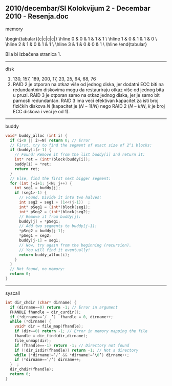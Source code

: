 2010/decembar/SI Kolokvijum 2 - Decembar 2010 - Resenja.doc
--------------------------------------------------------------------------------
memory

\begin{tabular}{c|c|c|c|}
\hline
0 & 0 & 1 & 1 & 1 \\
\hline
1 & 0 & 1 & 1 & 0 \\
\hline
2 & 1 & 0 & 1 & 1 \\
\hline
3 & 1 & 0 & 0 & 1 \\
\hline
\end{tabular}

Bila bi izbačena stranica 1. 

--------------------------------------------------------------------------------
disk

1. 130, 157, 189, 200, 17, 23, 25, 64, 68, 76  
2. RAID 2 je otporan na otkaz   više   od jednog diska, jer dodatni   ECC biti  na redundantnim diskovima mogu da restauriraju otkaz  više  od  jednog  bita u  pruzi.  RAID  3  je otporan samo na otkaz jednog diska, jer je samo bit parnosti redundantan. RAID 3 ima veći efektivan kapacitet za isti broj fizičkih diskova $N$ (kapacitet je $(N-1)/N$) nego RAID 2 ($N-k/N$, $k$ je broj ECC diskova i veći je od 1). 

--------------------------------------------------------------------------------
buddy
```cpp
void* buddy_alloc (int i) { 
  if (i<0 || i>=N) return 0; // Error 
  // First, try to find the segment of exact size of 2^i blocks: 
  if (buddy[i]>-1) {   
    // Found! Remove it from the list buddy[i] and return it: 
    int* ret = (int*)block(buddy[i]); 
    buddy[i] = *ret;  
    return ret; 
  }   
  // Else, find the first next bigger segment: 
  for (int j=i+1; j<N; j++) { 
    int seg1 = buddy[j]; 
    if (seg1>-1) { 
      // Found. Divide it into two halves: 
      int seg2 = seg1 + (1<<(j-1))  ; 
      int* pSeg1 = (int*)block(seg1);  
      int* pSeg2 = (int*)block(seg2); 
      // Remove it from buddy[j]: 
      buddy[j] = *pSeg1; 
      // Add two segments to buddy[j-1]: 
      *pSeg2 = buddy[j-1]; 
      *pSeg1 = seg2; 
      buddy[j-1] = seg1; 
      // Now, try again from the beginning (recursion). 
      // You will find it eventually! 
      return buddy_alloc(i); 
    } 
  }   
  // Not found, no memory: 
  return 0;  
} 
```

--------------------------------------------------------------------------------
syscall
```cpp
int dir_chdir (char* dirname) { 
  if (dirname==0) return -1; // Error in argument 
  FHANDLE fhandle = dir_curdir(); 
  if (*dirname==’/  ’)  fhandle = 0, dirname++; 
  while (*dirname) { 
    void* dir = file_map(fhandle); 
    if (dir==0) return -1; // Error in memory mapping the file 
    fhandle = dir_find(dir,dirname); 
    file_unmap(dir); 
    if (fhandle==-1) return -1; // Directory not found 
    if (!dir_isdir(fhandle)) return -1; // Not a directory 
    while (*dirname!=’/’ && *dirname!=’\0’) dirname++; 
    if (*dirname==’/’) dirname++; 
  }  ; 
  dir_chdir(fhandle); 
  return 0; 
} 
```
